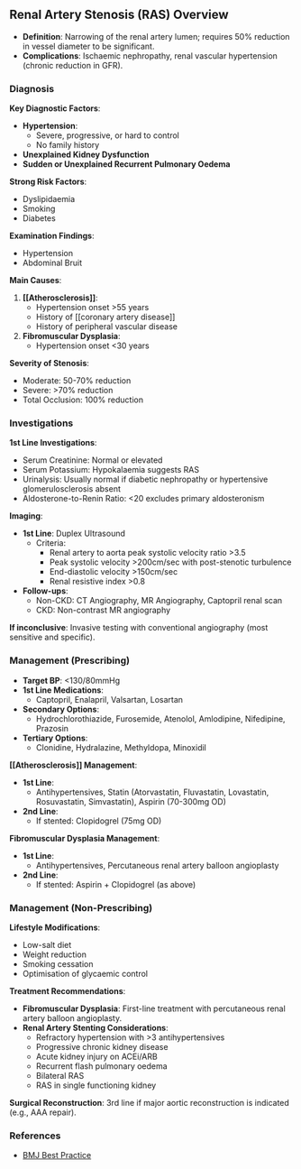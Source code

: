 ## Renal Artery Stenosis (RAS) Overview
- **Definition**: Narrowing of the renal artery lumen; requires 50% reduction in vessel diameter to be significant.
- **Complications**: Ischaemic nephropathy, renal vascular hypertension (chronic reduction in GFR).

### Diagnosis
**Key Diagnostic Factors**:
- **Hypertension**:
  - Severe, progressive, or hard to control
  - No family history
- **Unexplained Kidney Dysfunction**
- **Sudden or Unexplained Recurrent Pulmonary Oedema**

**Strong Risk Factors**:
- Dyslipidaemia
- Smoking
- Diabetes

**Examination Findings**:
- Hypertension
- Abdominal Bruit

**Main Causes**:
1. **[[Atherosclerosis]]**:
   - Hypertension onset >55 years
   - History of [[coronary artery disease]]
   - History of peripheral vascular disease
2. **Fibromuscular Dysplasia**:
   - Hypertension onset <30 years 

**Severity of Stenosis**:
- Moderate: 50-70% reduction
- Severe: >70% reduction
- Total Occlusion: 100% reduction

### Investigations
**1st Line Investigations**:
- Serum Creatinine: Normal or elevated
- Serum Potassium: Hypokalaemia suggests RAS
- Urinalysis: Usually normal if diabetic nephropathy or hypertensive glomerulosclerosis absent
- Aldosterone-to-Renin Ratio: <20 excludes primary aldosteronism

**Imaging**:
- **1st Line**: Duplex Ultrasound
  - Criteria:
    - Renal artery to aorta peak systolic velocity ratio >3.5
    - Peak systolic velocity >200cm/sec with post-stenotic turbulence
    - End-diastolic velocity >150cm/sec
    - Renal resistive index >0.8
- **Follow-ups**:
  - Non-CKD: CT Angiography, MR Angiography, Captopril renal scan
  - CKD: Non-contrast MR angiography

**If inconclusive**: Invasive testing with conventional angiography (most sensitive and specific).

### Management (Prescribing)
- **Target BP**: <130/80mmHg
- **1st Line Medications**:
  - Captopril, Enalapril, Valsartan, Losartan
- **Secondary Options**:
  - Hydrochlorothiazide, Furosemide, Atenolol, Amlodipine, Nifedipine, Prazosin
- **Tertiary Options**:
  - Clonidine, Hydralazine, Methyldopa, Minoxidil

**[[Atherosclerosis]] Management**:
- **1st Line**: 
  - Antihypertensives, Statin (Atorvastatin, Fluvastatin, Lovastatin, Rosuvastatin, Simvastatin), Aspirin (70-300mg OD)
- **2nd Line**:
  - If stented: Clopidogrel (75mg OD)

**Fibromuscular Dysplasia Management**:
- **1st Line**:
  - Antihypertensives, Percutaneous renal artery balloon angioplasty
- **2nd Line**:
  - If stented: Aspirin + Clopidogrel (as above)

### Management (Non-Prescribing)
**Lifestyle Modifications**:
- Low-salt diet
- Weight reduction
- Smoking cessation
- Optimisation of glycaemic control

**Treatment Recommendations**:
- **Fibromuscular Dysplasia**: First-line treatment with percutaneous renal artery balloon angioplasty.
- **Renal Artery Stenting Considerations**:
  - Refractory hypertension with >3 antihypertensives
  - Progressive chronic kidney disease
  - Acute kidney injury on ACEi/ARB
  - Recurrent flash pulmonary oedema
  - Bilateral RAS
  - RAS in single functioning kidney

**Surgical Reconstruction**: 3rd line if major aortic reconstruction is indicated (e.g., AAA repair).

### References
- [BMJ Best Practice](https://bestpractice.bmj.com/topics/en-gb/435)